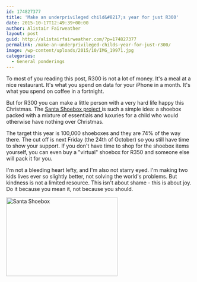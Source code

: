 ```yaml
---
id: 174827377
title: 'Make an underprivileged child&#8217;s year for just R300'
date: 2015-10-17T12:49:39+00:00
author: Alistair Fairweather
layout: post
guid: http://alistairfairweather.com/?p=174827377
permalink: /make-an-underprivileged-childs-year-for-just-r300/
image: /wp-content/uploads/2015/10/IMG_19971.jpg
categories:
  - General ponderings
---
```

To most of you reading this post, R300 is not a lot of money. It's a meal at a nice restaurant. It's what you spend on data for your iPhone in a month. It's what you spend on coffee in a fortnight.

But for R300 you can make a little person with a very hard life happy this Christmas. The <a href="http://www.santashoebox.co.za/pledge-a-shoebox/">Santa Shoebox project </a>is such a simple idea: a shoebox packed with a mixture of essentials and luxuries for a child who would otherwise have nothing over Christmas.

The target this year is 100,000 shoeboxes and they are 74% of the way there. The cut off is next Friday (the 24th of October) so you still have time to show your support. If you don't have time to shop for the shoebox items yourself, you can even buy a "virtual" shoebox for R350 and someone else will pack it for you.

I'm not a bleeding heart lefty, and I'm also not starry eyed. I'm making two kids lives ever so slightly better, not solving the world's problems. But kindness is not a limited resource. This isn't about shame - this is about joy. Do it because you mean it, not because you should.

<img class="alignleft size-medium wp-image-174827382" src="http://alistairfairweather.com/wp-content/uploads/2015/10/santa-shoebox-logo-3-300x212.jpg" alt="Santa Shoebox" width="300" height="212" />